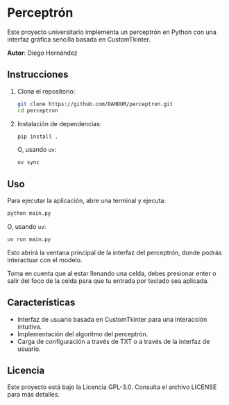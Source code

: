 # Perceptrón

Este proyecto universitario implementa un perceptrón en Python con una interfaz gráfica sencilla basada en CustomTkinter.

**Autor**: Diego Hernández

## Instrucciones

1. Clona el repositorio:
    ```bash
    git clone https://github.com/DAHDOR/perceptron.git
    cd perceptron
    ```

2. Instalación de dependencias:
    ```bash
    pip install .
    ```

    O, usando `uv`:
    ```bash
    uv sync
    ```

## Uso

Para ejecutar la aplicación, abre una terminal y ejecuta:
```bash
python main.py
```

O, usando `uv`:
```bash
uv run main.py
```

Esto abrirá la ventana principal de la interfaz del perceptrón, donde podrás interactuar con el modelo.

Toma en cuenta que al estar llenando una celda, debes presionar enter o salir del foco de la celda para que tu entrada por teclado sea aplicada.

## Características

- Interfaz de usuario basada en CustomTkinter para una interacción intuitiva.
- Implementación del algoritmo del perceptrón.
- Carga de configuración a través de TXT o a través de la interfaz de usuario.

## Licencia

Este proyecto está bajo la Licencia GPL-3.0. Consulta el archivo LICENSE para más detalles.
